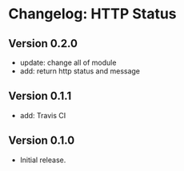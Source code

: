 # Changelog: HTTP Status

## Version 0.2.0
- update: change all of module
- add: return http status and message

## Version 0.1.1
- add: Travis CI

## Version 0.1.0
- Initial release.